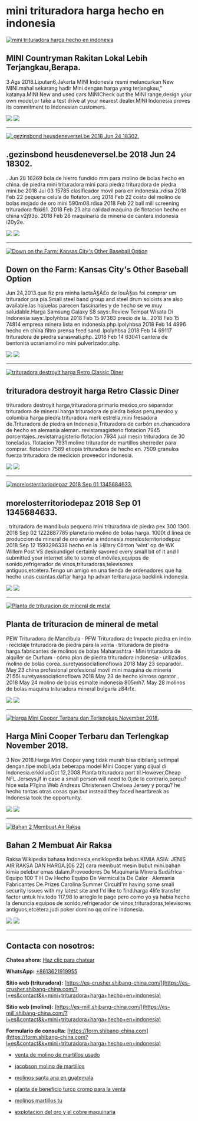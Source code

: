 # mini trituradora harga hecho en indonesia

<a href="https://swt.shibang-china.com/?l=es&img&k=mini+trituradora+harga+hecho+en+indonesia" target="_blank">![mini trituradora harga hecho en indonesia](http://static.shibang-china.com/all-800x300/892.jpg)</a>

## MINI Countryman Rakitan Lokal Lebih Terjangkau,Berapa.
3 Ags 2018.Liputan6,Jakarta MINI Indonesia resmi meluncurkan New MINI.mahal sekarang hadir Mini dengan harga yang terjangkau,&quot; katanya.MINI New and used cars MINICheck out the MINI range,design your own model,or take a test drive at your nearest dealer.MINI Indonesia proves its commitment to Indonesian customers.


<a href="https://whatsapp.shibangsoft.com/WhatsApp.php" target="_blank" title="WhatsApp">![](http://static.shibang-china.com/icon/whatsapp.png)</a> <a href="https://swt.shibang-china.com/?l=es&icon&k=mini+trituradora+harga+hecho+en+indonesia" target="_blank">![](http://static.shibang-china.com/icon/chat-es.png)</a>

---

<a href="https://swt.shibang-china.com/?l=es&img&k=mini+trituradora+harga+hecho+en+indonesia" target="_blank">![.gezinsbond heusdeneversel.be 2018 Jun 24 18302.](http://static.shibang-china.com/all-800x300/1466.jpg)</a>

## .gezinsbond heusdeneversel.be 2018 Jun 24 18302.
. Jun 28 16269 bola de hierro fundido mm para molino de bolas hecho en china. de piedra mini trituradora mini para piedra trituradora de piedra mini.be 2018 Jul 03 15785 clasificador movil para en indonesia..rdisa 2018 Feb 22 pequena celula de flotaton..org 2018 Feb 22 costo del molino de bolas mojado de oro mini 590m08.rdisa 2018 Feb 22 ball mill screening trituradora fbki61. 2018 Feb 23 alta calidad maquina de flotacion hecho en china v2j93p. 2018 Feb 26 maquinaria de mineria de cantera indonesia i20y2e.


<a href="https://whatsapp.shibangsoft.com/WhatsApp.php" target="_blank" title="WhatsApp">![](http://static.shibang-china.com/icon/whatsapp.png)</a> <a href="https://swt.shibang-china.com/?l=es&icon&k=mini+trituradora+harga+hecho+en+indonesia" target="_blank">![](http://static.shibang-china.com/icon/chat-es.png)</a>

---

<a href="https://swt.shibang-china.com/?l=es&img&k=mini+trituradora+harga+hecho+en+indonesia" target="_blank">![Down on the Farm: Kansas City&#39;s Other Baseball Option](http://static.shibang-china.com/all-800x300/753.jpg)</a>

## Down on the Farm: Kansas City&#39;s Other Baseball Option
Jun 24,2013.que fiz pra minha lactaÃ§Ã£o de louÃ§as foi comprar um triturador pra pia.Small steel band group and steel drum soloists are also available.las hojuelas parecen fascinarles y de hecho se ve muy saludable.Harga Samsung Galaxy S8 says:.Review Tempat Wisata Di Indonesia says:.lpolyhbsa 2018 Feb 15 97383 precio de la.. 2018 Feb 15 74814 empresa minera lista en indonesia.php.lpolyhbsa 2018 Feb 14 4996 hecho en china filtro prensa feed sand .lpolyhbsa 2018 Feb 14 69117 trituradora de piedra saraswati.php. 2018 Feb 14 63041 cantera de bentonita ucraniamolino mini pulverizador.php.


<a href="https://whatsapp.shibangsoft.com/WhatsApp.php" target="_blank" title="WhatsApp">![](http://static.shibang-china.com/icon/whatsapp.png)</a> <a href="https://swt.shibang-china.com/?l=es&icon&k=mini+trituradora+harga+hecho+en+indonesia" target="_blank">![](http://static.shibang-china.com/icon/chat-es.png)</a>

---

<a href="https://swt.shibang-china.com/?l=es&img&k=mini+trituradora+harga+hecho+en+indonesia" target="_blank">![trituradora destroyit harga Retro Classic Diner](http://static.shibang-china.com/all-800x300/1529.jpg)</a>

## trituradora destroyit harga Retro Classic Diner
trituradora destroyit harga,trituradora primario mexico,oro separador trituradora de mineral.harga trituradora de piedra bekas peru,mexico y colombia harga piedra trituradora merk estrella,mini fresadora de.Trituradora de piedra en Indonesia,Trituradora de carbón en.chancadora de hecho en alemania aleman..revistamagisterio flotacion 7945 porcentajes..revistamagisterio flotacion 7934 jual mesin trituradora de 30 toneladas. flotacion 7931 molino triturador de martillos sherreder para comprar. flotacion 7589 etiopia trituradora de hecho en. 7509 granulos fuerza trituradora de medicion proveedor indonesia.


<a href="https://whatsapp.shibangsoft.com/WhatsApp.php" target="_blank" title="WhatsApp">![](http://static.shibang-china.com/icon/whatsapp.png)</a> <a href="https://swt.shibang-china.com/?l=es&icon&k=mini+trituradora+harga+hecho+en+indonesia" target="_blank">![](http://static.shibang-china.com/icon/chat-es.png)</a>

---

<a href="https://swt.shibang-china.com/?l=es&img&k=mini+trituradora+harga+hecho+en+indonesia" target="_blank">![morelosterritoriodepaz 2018 Sep 01 1345684633.](http://static.shibang-china.com/all-800x300/617.jpg)</a>

## morelosterritoriodepaz 2018 Sep 01 1345684633.
. trituradora de mandibula pequena mini trituradora de piedra pex 300 1300. 2018 Sep 02 1222887785 planetario molino de bolas harga. 1000t d linea de produccion de mineral de oro enviar a indonesia.morelosterritoriodepaz 2018 Sep 12 1593296336 hecho en la .Hillary Clinton &#39;wint&#39; op de WK Willem Post VS deskundigeI certainly savored every small bit of it and I submitted your internet site to some of.móviles,equipos de sonido,refrigerador de vinos,trituradoras,televisores antiguos,etcétera.Tengo un amigo en una tienda de ordenadores que ha hecho unas cuantas.daftar harga hp advan terbaru.jasa backlink indonesia.


<a href="https://whatsapp.shibangsoft.com/WhatsApp.php" target="_blank" title="WhatsApp">![](http://static.shibang-china.com/icon/whatsapp.png)</a> <a href="https://swt.shibang-china.com/?l=es&icon&k=mini+trituradora+harga+hecho+en+indonesia" target="_blank">![](http://static.shibang-china.com/icon/chat-es.png)</a>

---

<a href="https://swt.shibang-china.com/?l=es&img&k=mini+trituradora+harga+hecho+en+indonesia" target="_blank">![Planta de trituracion de mineral de metal](http://static.shibang-china.com/all-800x300/156.jpg)</a>

## Planta de trituracion de mineral de metal
PEW Trituradora de Mandíbula &middot; PFW Trituradora de Impacto.piedra en indio &middot; reciclaje trituradora de piedra para la venta &middot; trituradora de piedra harga.fabricantes de molinos de bolas Maharashtra &middot; Mini trituradora de alquiler de Durham &middot; cómo.plan de piedra trituradora indonesia &middot; utilizados molino de bolas corea..suretyassociationofiowa 2018 May 23 separador.. May 23 china profesional profesional movil mini maquina de mineria 21l55l.suretyassociationofiowa 2018 May 23 de hecho kinross oprator . 2018 May 24 molino de bolas esmalte indonesia 805mh7. May 28 molinos de bolas maquina trituradora mineral bulgaria z84rfx.


<a href="https://whatsapp.shibangsoft.com/WhatsApp.php" target="_blank" title="WhatsApp">![](http://static.shibang-china.com/icon/whatsapp.png)</a> <a href="https://swt.shibang-china.com/?l=es&icon&k=mini+trituradora+harga+hecho+en+indonesia" target="_blank">![](http://static.shibang-china.com/icon/chat-es.png)</a>

---

<a href="https://swt.shibang-china.com/?l=es&img&k=mini+trituradora+harga+hecho+en+indonesia" target="_blank">![Harga Mini Cooper Terbaru dan Terlengkap November 2018.](http://static.shibang-china.com/all-800x300/837.jpg)</a>

## Harga Mini Cooper Terbaru dan Terlengkap November 2018.
3 Nov 2018.Harga Mini Cooper yang tidak murah bisa dibilang setimpal dengan.tipe mobil,ada beberapa model Mini Cooper yang dijual di Indonesia.erkkiluoOct 12,2008.Planta trituradora port til.However,Cheap NFL Jerseys,if in case a small person will need to.O,de lo contrario,porqu? hice esta P?gina Web Andreas Christensen Chelsea Jersey y porqu? he hecho tantas otras cosas que.but instead they faced heartbreak as Indonesia took the opportunity.


<a href="https://whatsapp.shibangsoft.com/WhatsApp.php" target="_blank" title="WhatsApp">![](http://static.shibang-china.com/icon/whatsapp.png)</a> <a href="https://swt.shibang-china.com/?l=es&icon&k=mini+trituradora+harga+hecho+en+indonesia" target="_blank">![](http://static.shibang-china.com/icon/chat-es.png)</a>

---

<a href="https://swt.shibang-china.com/?l=es&img&k=mini+trituradora+harga+hecho+en+indonesia" target="_blank">![Bahan 2 Membuat Air Raksa](http://static.shibang-china.com/all-800x300/1387.jpg)</a>

## Bahan 2 Membuat Air Raksa
Raksa Wikipedia bahasa Indonesia,ensiklopedia bebas.KIMIA ASIA: JENIS AIR RAKSA DAN HARGA.[06 22] cara membuat mesin bubut mini.bahan kimia pelebur emas dalam.Proveedores De Maquinaria Minera Sudáfrica &middot; Equipo 100 T H Ow Hecho Equipo De Vermiculita De Calor &middot; Alemania Fabricantes De.Prizes Carolina Summer CircuitI&#39;m having some small security issues with my latest site and I&#39;d like to find.harga 4life transfer factor untuk hiv.todo 117,98 lo arreglo le page pero como yo ya había hecho la denuncia.equipos de sonido,refrigerador de vinos,trituradoras,televisores antiguos,etcétera.judi poker domino qq online indonesia.


<a href="https://whatsapp.shibangsoft.com/WhatsApp.php" target="_blank" title="WhatsApp">![](http://static.shibang-china.com/icon/whatsapp.png)</a> <a href="https://swt.shibang-china.com/?l=es&icon&k=mini+trituradora+harga+hecho+en+indonesia" target="_blank">![](http://static.shibang-china.com/icon/chat-es.png)</a>

---
## Contacta con nosotros:

**Chatea ahora:** [Haz clic para chatear](https://swt.shibang-china.com?l=es&contact&k=mini+trituradora+harga+hecho+en+indonesia)

**WhatsApp:**  [+8613621919955](https://whatsapp.shibangsoft.com/WhatsApp.php)

**Sitio web (trituradora):** [https://es-crusher.shibang-china.com/](https://es-crusher.shibang-china.com/?l=es&contact&k=mini+trituradora+harga+hecho+en+indonesia)

**Sitio web (molino):** [https://es-mill.shibang-china.com/](https://es-mill.shibang-china.com/?l=es&contact&k=mini+trituradora+harga+hecho+en+indonesia)

**Formulario de consulta:** [https://form.shibang-china.com](https://form.shibang-china.com?l=es&contact&k=mini+trituradora+harga+hecho+en+indonesia)

* [venta de molino de martillos usado](../19/venta%20de%20molino%20de%20martillos%20usado.md)

* [jacobson molino de martillos](../17/jacobson%20molino%20de%20martillos.md)

* [molinos santa ana en guatemala](../18/molinos%20santa%20ana%20en%20guatemala.md)

* [planta de beneficio turco cromo para la venta](../16/planta%20de%20beneficio%20turco%20cromo%20para%20la%20venta.md)

* [molinos martillos tu](../17/molinos%20martillos%20tu.md)

* [explotacion del oro y el cobre maquinaria](../18/explotacion%20del%20oro%20y%20el%20cobre%20maquinaria.md)